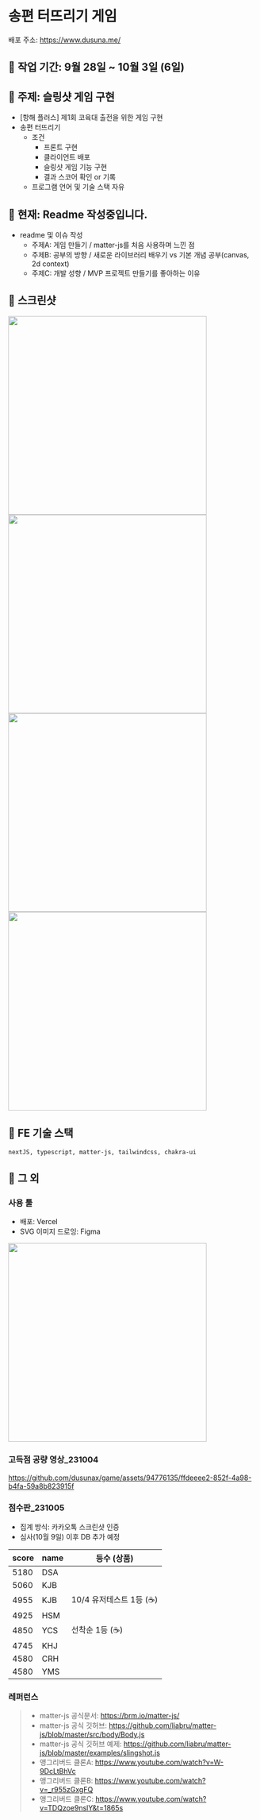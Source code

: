 # 송편 터뜨리기 게임 

배포 주소: https://www.dusuna.me/

## 📌 작업 기간: 9월 28일 ~ 10월 3일 (6일)

## 📌 주제: 슬링샷 게임 구현
- [항해 플러스] 제1회 코육대 출전을 위한 게임 구현
- 송편 터뜨리기
  - 조건
    - 프론트 구현
    - 클라이언트 배포
    - 슬링샷 게임 기능 구현
    - 결과 스코어 확인 or 기록
  - 프로그램 언어 및 기술 스택 자유

## 📌 현재: Readme 작성중입니다.

- readme 및 이슈 작성
  - 주제A: 게임 만들기 / matter-js를 처음 사용하며 느낀 점
  - 주제B: 공부의 방향 / 새로운 라이브러리 배우기 vs 기본 개념 공부(canvas, 2d context)
  - 주제C: 개발 성향 / MVP 프로젝트 만들기를 좋아하는 이유 

## 📌 스크린샷

<img src="https://github.com/dusunax/game/assets/94776135/e779c2a2-2ceb-48ec-bc88-9dde66a48416" width="400px" />
<img src="https://github.com/dusunax/game/assets/94776135/6bc32a30-8743-44d1-9ba9-0a20caf25dcf" width="400px" />
<img src="https://github.com/dusunax/game/assets/94776135/5817a15a-6224-49aa-a464-1c95a2769c8b" width="400px" />
<img src="https://github.com/dusunax/game/assets/94776135/741535f4-73fa-45c0-a806-ae105c0ee55c" width="400px" />

## 📌 FE 기술 스택
```
nextJS, typescript, matter-js, tailwindcss, chakra-ui
```

## 📌 그 외

### 사용 툴
- 배포: Vercel
- SVG 이미지 드로잉: Figma
<img src="https://github.com/dusunax/game/assets/94776135/1c2b0602-f8fd-4644-8326-017a57269f01" width="400px" />

### 고득점 공량 영상_231004

https://github.com/dusunax/game/assets/94776135/ffdeeee2-852f-4a98-b4fa-59a8b823915f

### 점수판_231005

- 집계 방식: 카카오톡 스크린샷 인증
- 심사(10월 9일) 이후 DB 추가 예정

| score | name | 등수 (상품) |
| --- | --- | --- |
| 5180 | DSA |  |
| 5060 | KJB |  |
| 4955 | KJB | 10/4 유저테스트 1등 (☕️) |
| 4925 | HSM |  |
| 4850 | YCS | 선착순 1등 (☕️) |
| 4745 | KHJ |  |
| 4580 | CRH |  |
| 4580 | YMS |  |

### 레퍼런스
> - matter-js 공식문서: https://brm.io/matter-js/
> - matter-js 공식 깃허브: https://github.com/liabru/matter-js/blob/master/src/body/Body.js
> - matter-js 공식 깃허브 예제: https://github.com/liabru/matter-js/blob/master/examples/slingshot.js
> - 앵그리버드 클론A: https://www.youtube.com/watch?v=W-9DcLtBhVc
> - 앵그리버드 클론B: https://www.youtube.com/watch?v=_r955zGxgFQ
> - 앵그리버드 클론C: https://www.youtube.com/watch?v=TDQzoe9nslY&t=1865s
